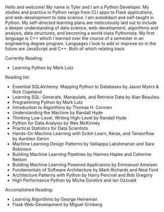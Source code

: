 Hello and welcome! My name is Tyler and I am a Python Developer. My studies and practice in Python range from CLI apps to Flask applications, and web-development to data science. I am autodidact and self-taught in Python. My self-directed learning plans are meticulously laid out to include a deeper understanding of data science, web-development, algorithms and analysis, data structures, and becoming a world class Pythonista. My first language is C++ which I learned over the course of a semester in an engineering degree program. Languages I look to add or improve on in the future are JavaScript and C++. Both of which relating back 

Currently Reading:
- Learning Python by Mark Lutz

Reading list:
- Essential SQLAlchemy: Mapping Python to Databases by Jason Myers & Rick Copeland
- Learning SQL: Generate, Manipulate, and Retrieve Data by Alan Beaulieu
- Programming Python by Mark Lutz
- Introduction to Algorithms by Thomas H. Cormen
- Understanding the Machine by Randall Hyde
- Thinking Low-Level, Writing High-Level by Randall Hyde
- Python for Data Analysis by Wes McKinney
- Practical Statistics for Data Scientists
- Hands-On Machine Learning with Scikit-Learn, Keras, and Tensorflow by Aurelien Geron
- Machine Learning Design Patterns by Valliappa Lakshmanan and Sara Robinson
- Building Machine Learning Pipelines by Hannes Hapke and Caherine Nelson
- Building Machine Learning Powered Applicaions by Emmanuel Ameisen
- Fundamentals of Software Architecture by Mark Richards and Neal Ford
- Architecture Patterns with Python by Harry Percival and Bob Gregory
- High Performance Python by Micha Gorelick and Ian Ozsvald


Accomplished Reading:
- Learning Algorithms by George Heineman
- Flask Web-Development by Miguel Grinberg
<!---
TheCodingMarine/TheCodingMarine is a ✨ special ✨ repository because its `README.md` (this file) appears on your GitHub profile.
You can click the Preview link to take a look at your changes.
--->
